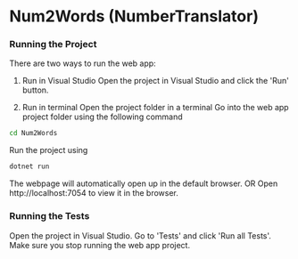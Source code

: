 # Num2Words (NumberTranslator)


### Running the Project
There are two ways to run the web app:
1. Run in Visual Studio
Open the project in Visual Studio and click the 'Run' button.

2. Run in terminal
Open the project folder in a terminal
Go into the web app project folder using the following command
```bash
cd Num2Words
```
Run the project using
```bash
dotnet run
```

The webpage will automatically open up in the default browser.
OR
Open http://localhost:7054 to view it in the browser.

### Running the Tests
Open the project in Visual Studio.
Go to 'Tests' and click 'Run all Tests'.
Make sure you stop running the web app project.
